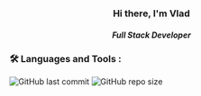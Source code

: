   <div id="header" align="center">
    <h3>Hi there, I'm Vlad</h3>
    <h5>Full Stack Developer</h5>
  </div>

### :hammer_and_wrench: Languages and Tools :

![GitHub last commit](https://img.shields.io/github/last-commit/yourusername/yourrepository)
![GitHub repo size](https://img.shields.io/github/repo-size/yourusername/yourrepository)

<!--
**Vladislav-Simonenko/Vladislav-Simonenko** is a ✨ _special_ ✨ repository because its `README.md` (this file) appears on your GitHub profile.

Here are some ideas to get you started:

- 🔭 I’m currently working on ...
- 🌱 I’m currently learning ...
- 👯 I’m looking to collaborate on ...
- 🤔 I’m looking for help with ...
- 💬 Ask me about ...
- 📫 How to reach me: ...
- 😄 Pronouns: ...
- ⚡ Fun fact: ...
-->
